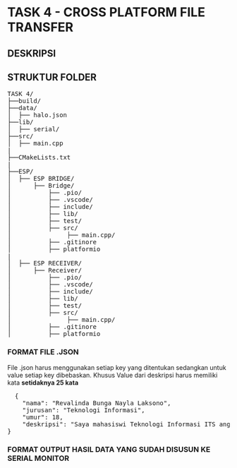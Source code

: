 # TASK 4 - CROSS PLATFORM FILE TRANSFER </pre>
## DESKRIPSI </pre>
## STRUKTUR FOLDER </pre>
<pre>TASK 4/
├──build/ 
├──data/ 
│  ├── halo.json
├──lib/ 
│  ├── serial/
├──src/
│  ├── main.cpp
|
├──CMakeLists.txt
|
├──ESP/ 
│  ├── ESP BRIDGE/
│      ├── Bridge/
│          ├── .pio/
│          ├── .vscode/
│          ├── include/
│          ├── lib/
│          ├── test/
│          ├── src/
│               ├── main.cpp/
│          ├── .gitinore
│          ├── platformio
|
│  ├── ESP RECEIVER/
│      ├── Receiver/
│          ├── .pio/
│          ├── .vscode/
│          ├── include/
│          ├── lib/
│          ├── test/
│          ├── src/
│               ├── main.cpp/
│          ├── .gitinore
│          ├── platformio </pre>


### FORMAT FILE .JSON </pre>
File .json harus menggunakan setiap key yang ditentukan sedangkan untuk value setiap key dibebaskan. Khusus Value dari deskripsi harus memiliki kata **setidaknya 25 kata** </pre>
<pre>
  {
    "nama": "Revalinda Bunga Nayla Laksono",
    "jurusan": "Teknologi Informasi",
    "umur": 18,
    "deskripsi": "Saya mahasiswi Teknologi Informasi ITS angkatan 2025, asli Ponorogo, pencinta kucing yang rela digigit asal jangan disuruh makan atau minum coklat, dan pejuang anti tidur siang.  "
}
</pre>
### FORMAT OUTPUT HASIL DATA YANG SUDAH DISUSUN KE SERIAL MONITOR </pre>

